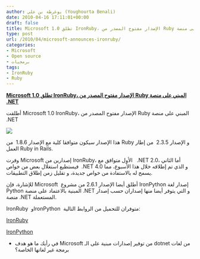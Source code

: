 ```yaml
---
author: يوغرطة بن علي (Youghourta Benali)
date: 2010-04-16 17:11:01+00:00
draft: false
title: Microsoft تطلق 1.0 IronRuby، الإصدار مفتوح المصدر من Ruby المبني على منصة .NET
type: post
url: /2010/04/microsoft-announces-ironruby/
categories:
- Microsoft
- Open source
- برمجيات
tags:
- IronRuby
- Ruby
---
```


[**Microsoft تطلق 1.0 IronRuby، الإصدار مفتوح المصدر من Ruby المبني على منصة .NET**](https://www.it-scoop.com/2010/04/microsoft-announces-ironruby/)


أطلقت Microsoft 1.0 IronRuby، الإصدار مفتوح المصدر من Ruby المبني على منصة .NET

[![](https://www.it-scoop.com/wp-content/uploads/2010/04/ironRuby-logo.jpg)
](https://www.it-scoop.com/2010/04/microsoft-announces-ironruby/)

هذا الإصدار سيكون متوافقا كلية مع الإصدار 1.8.6  من Ruby و الإصدار 2.3.5  من إطار العمل Ruby in Rails.

وفرت Microsoft إصدارين من IronRuby، الأول متوافق مع   .NET 2.0، أما الثاني فيستطيع استغلال بعض من خواص  .NET 4.0 و الذي تم إطلاقه خلال هذا الأسبوع، مما يسمح له بالاستفادة من خواص جديدة، و تقليل زمن إطلاق التطبيقات.

للإشارة، فإن Microsoft  أطلق أيضا الإصدار 2.6.1 من مشروع IronPython إصدار لغة Python المبنية بالاعتماد على منصة .NET و التي يتوفر أيضا منها إصداران حسب إصدار منصة .NET المستعملة.

IronRuby  وIronPython  متوفران للتحميل من الروابط التالية:

[IronRuby ](http://ironruby.net/Download)

[IronPython ](http://ironpython.codeplex.com/wikipage?title=SupportedReleaseList)

- في رأيك ما هو هدف Microsoft من توفير إصدارات مبنية على الـ dotnet من لغات برمجة غير لغاتها الخاصة؟
